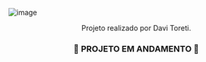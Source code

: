 ![image](https://github.com/user-attachments/assets/53a3c5f3-4cc9-4306-8864-fa9396dde7db)

<!--## ✔️ Tecnologias utilizadas:
- `HTML5`
- `TAILWIND CSS`
- `JAVASCRIPT`
- `BABEL`
- `WEBPACK`

## :desktop_computer: Deployed

https://mortgage-calculator-orpin.vercel.app/

https://github.com/Davitoreti/Mortgage-calculator

##-->

<p align="center">
 Projeto realizado por Davi Toreti.
</p>

<h3 align="center">
  
  :construction: PROJETO EM ANDAMENTO :construction:
  
</h3>
